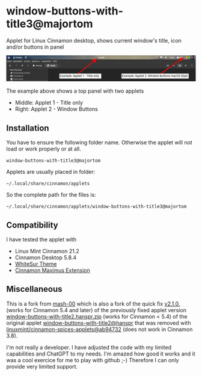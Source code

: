 # window-buttons-with-title3@majortom

Applet for Linux Cinnamon desktop, shows current window's title, icon and/or buttons in panel

![Example how to use applet in Cinnamon Panel](https://github.com/MajorTomDE/cinnamon-applet-window-buttons-with-title3/blob/72d146104bb28cdc9029017648c5c7047fd17669/screenshot.png?raw=true)

The example above shows a top panel with two applets

+ Middle: Applet 1 - Title only
+ Right: Applet 2 - Window Buttons



## Installation

You have to ensure the following folder name. Otherwise the applet will not load or work properly or at all.

```
window-buttons-with-title3@majortom
```

Applets are usually placed in folder:

```
~/.local/share/cinnamon/applets
```

So the complete path for the files is:

```
~/.local/share/cinnamon/applets/window-buttons-with-title3@majortom
```



## Compatibility

I have tested the applet with

+ Linux Mint Cinnamon 21.2
+ Cinnamon Desktop 5.8.4
+ [WhiteSur Theme](https://www.opendesktop.org/p/1403328/)
+ [Cinnamon Maximus Extension](https://cinnamon-spices.linuxmint.com/extensions/view/73)



## Miscellaneous

This is a fork from [mash-00](https://github.com/mash-00/window-buttons-with-title2/) which is also a fork of the quick fix [v2.1.0.](https://github.com/Drugwash2/window-buttons-with-title2) (works for Cinnamon 5.4 and later) of the previously fixed applet version [window-buttons-with-title2.hanspr.zip](https://github.com/linuxmint/cinnamon-spices-applets/files/2162829/window-buttons-with-title2.hanspr.zip) (works for Cinnamon < 5.4) of the original applet [window-buttons-with-title2@hanspr](https://github.com/linuxmint/cinnamon-spices-applets/tree/940615c0621ed152cd65d65edc6be97866e1acb2/window-buttons-with-title2%40hanspr) that was removed with [linuxmint/cinnamon-spices-applets@ab94732](https://github.com/linuxmint/cinnamon-spices-applets/commit/ab94732a8b979fcaed20eb5d6486d9ad16e229bd) (does not work in Cinnamon 3.8).

I'm not really a developer. I have adjusted the code with my limited capabilities and ChatGPT to my needs. I'm amazed how good it works and it was a cool exercice for me to play with github ;-) Therefore I can only provide very limited support. 
